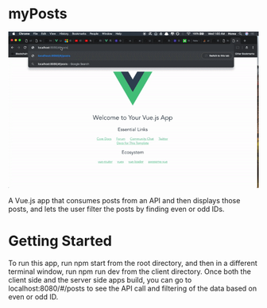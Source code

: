 # myPosts
![demo](./docs/demo.gif)

A Vue.js app that consumes posts from an API and then displays those posts, and lets the user filter the posts by finding even or odd IDs.
  
  
# Getting Started
To run this app, run npm start from the root directory, 
and then in a different terminal window, run npm run dev from 
the client directory. Once both the client side and the server 
side apps build, you can go to localhost:8080/#/posts to 
see the API call and filtering of the data based on even or odd ID.  